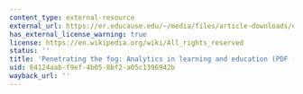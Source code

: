 ```yaml
---
content_type: external-resource
external_url: https://er.educause.edu/~/media/files/article-downloads/erm1151.pdf
has_external_license_warning: true
license: https://en.wikipedia.org/wiki/All_rights_reserved
status: ''
title: 'Penetrating the fog: Analytics in learning and education (PDF - 1.3MB)'
uid: 64124aab-f9ef-4b05-8bf2-a05c1396942b
wayback_url: ''
---
```

